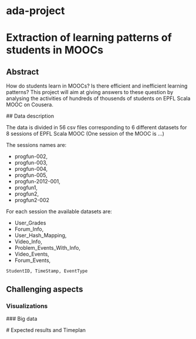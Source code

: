 # ada-project
# Extraction of learning patterns of students in MOOCs

## Abstract

How do students learn in MOOCs? Is there efficient and inefficient learning patterns? This project will aim at giving answers to these question by analysing the activities of hundreds of thousends of students on EPFL Scala MOOC on Cousera. 

## Data description

The data is divided in 56 csv files corresponding to 6 different datasets for 8 sessions of EPFL Scala MOOC (One session of the MOOC is ...)

The sessions names are:
- progfun-002,
- progfun-003,
- progfun-004,
- progfun-005,
- progfun-2012-001,
- progfun1,
- progfun2,
- progfun2-002

For each session the available datasets are:
- User_Grades
- Forum_Info,
- User_Hash_Mapping,
- Video_Info,
- Problem_Events_With_Info,
- Video_Events,
- Forum_Events,

```
StudentID, TimeStamp, EventType

```

## Challenging aspects 
### Visualizations

### Big data 


# Expected results and Timeplan


